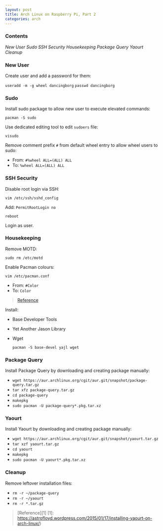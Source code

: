 ```yaml
---
layout: post
title: Arch Linux on Raspberry Pi, Part 2
categories: arch
---
```


### Contents

_New User_
_Sudo_
_SSH Security_
_Housekeeping_
_Package Query_
_Yaourt_
_Cleanup_

### New User

Create user and add a password for them:

  `useradd -m -g wheel dancingborg`
  `passwd dancingborg`

### Sudo

Install sudo package to allow new user to execute elevated commands:

  `pacman -S sudo`

Use dedicated editing tool to edit `sudoers` file:

  `visudo`

Remove comment prefix `#` from default wheel entry to allow wheel users to sudo:

  - From: `#%wheel ALL=(ALL) ALL`
  - To: `%wheel ALL=(ALL) ALL`

### SSH Security

Disable root login via SSH:

  `vim /etc/ssh/sshd_config`

  Add: `PermitRootLogin no`

  `reboot`

  Login as user.

### Housekeeping

Remove MOTD:

  `sudo rm /etc/motd`

Enable Pacman colours:

  `vim /etc/pacman.conf`

  - From: `#Color`
  - To: `Color`

>[Reference](https://wiki.archlinux.org/index.php/Color_Bash_Prompt)

Install:

- Base Developer Tools
- Yet Another Jason Library
- Wget

  `pacman -S base-devel yajl wget`

### Package Query

Install Package Query by downloading and creating package manually:

- `wget https://aur.archlinux.org/cgit/aur.git/snapshot/package-query.tar.gz`
- `tar xfz package-query.tar.gz`
- `cd package-query`
- `makepkg`
- `sudo pacman -U package-query*.pkg.tar.xz`

### Yaourt

Install Yaourt by downloading and creating package manually:

- `wget https://aur.archlinux.org/cgit/aur.git/snapshot/yaourt.tar.gz`
- `tar xzf yaourt.tar.gz`
- `cd yaourt`
- `makepkg`
- `sudo pacman -U yaourt*.pkg.tar.xz`

### Cleanup

Remove leftover installation files:

- `rm -r ~/package-query`
- `rm -r ~/yaourt`
- `rm -r *.tar.gz`

>[Reference][1]
  [1]: https://astrofloyd.wordpress.com/2015/01/17/installing-yaourt-on-arch-linux/)
